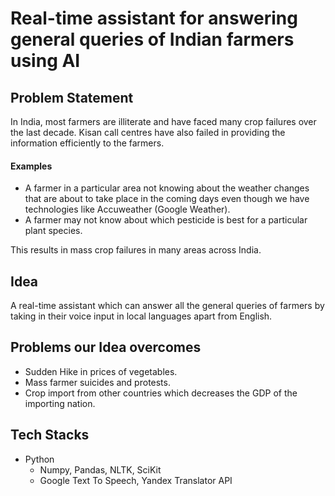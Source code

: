 # Real-time assistant for answering general queries of Indian farmers using AI  
## Problem Statement
  In India, most farmers are illiterate and have faced many crop failures over the last decade. Kisan call centres have also failed in providing the information efficiently to the farmers.
#### Examples 
  - A farmer in a particular area not knowing about the weather changes that are about to take place in the coming days even though we have technologies like Accuweather (Google Weather).
  - A farmer may not know about which pesticide is best for a particular plant species.
  
  This results in mass crop failures in many areas across India.
  
## Idea
  A real-time assistant which can answer all the general queries of farmers by taking in their voice input in local languages apart from English.
  
## Problems our Idea overcomes
  - Sudden Hike in prices of vegetables.
  - Mass farmer suicides and protests.
  - Crop import from other countries which decreases the GDP of the importing nation.

## Tech Stacks
  - Python 
    - Numpy, Pandas, NLTK, SciKit
    - Google Text To Speech, Yandex Translator API